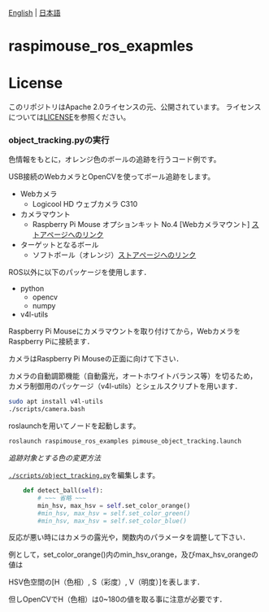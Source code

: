 [English](README.en.md) | [日本語](README.md)

# raspimouse_ros_exapmles

# License

このリポジトリはApache 2.0ライセンスの元、公開されています。 
ライセンスについては[LICENSE](./LICENSE)を参照ください。

### object_tracking.pyの実行

色情報をもとに，オレンジ色のボールの追跡を行うコード例です。

USB接続のWebカメラとOpenCVを使ってボール追跡をします。
* Webカメラ
    * Logicool HD ウェブカメラ C310
* カメラマウント
    * Raspberry Pi Mouse オプションキット No.4 \[Webカメラマウント\] [ストアページへのリンク](https://www.rt-shop.jp/index.php?main_page=product_info&cPath=1299_1395&products_id=3584)
* ターゲットとなるボール
    * ソフトボール（オレンジ）[ストアページへのリンク](https://www.rt-shop.jp/index.php?main_page=product_info&cPath=1299_1307&products_id=3701)

ROS以外に以下のパッケージを使用します． 
* python
    * opencv
    * numpy
* v4l-utils

Raspberry Pi Mouseにカメラマウントを取り付けてから，WebカメラをRaspberry Piに接続ます．

カメラはRaspberry Pi Mouseの正面に向けて下さい．

カメラの自動調節機能（自動露光，オートホワイトバランス等）を切るため，
カメラ制御用のパッケージ（v4l-utils）とシェルスクリプトを用います．

```sh
sudo apt install v4l-utils
./scripts/camera.bash
```


roslaunchを用いてノードを起動します。
```sh
roslaunch raspimouse_ros_examples pimouse_object_tracking.launch
```

[Raspberry PiのローカルIPアドレス]:8080でカメラから取得した画像や処理結果の確認が出来ます．

*追跡対象とする色の変更方法*

[`./scripts/object_tracking.py`](./scripts/object_tracking.py)を編集します。

```python
    def detect_ball(self):
        # ~~~ 省略 ~~~
        min_hsv, max_hsv = self.set_color_orange()
        #min_hsv, max_hsv = self.set_color_green()
        #min_hsv, max_hsv = self.set_color_blue()
```

反応が悪い時にはカメラの露光や，関数内のパラメータを調整して下さい．

例として，set_color_orange()内のmin_hsv_orange，及びmax_hsv_orangeの値は

HSV色空間の[H（色相）, S（彩度）, V（明度）]を表します．

但しOpenCVでH（色相）は0~180の値を取る事に注意が必要です．
